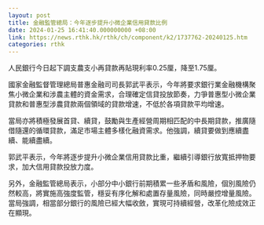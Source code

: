 ```yaml
---
layout: post
title: 金融監管總局：今年逐步提升小微企業信用貸款比例
date: 2024-01-25 16:41:40.000000000 +08:00
link: https://news.rthk.hk/rthk/ch/component/k2/1737762-20240125.htm
categories: rthk
---
```


人民銀行今日起下調支農支小再貸款再貼現利率0.25厘，降至1.75厘。

國家金融監督管理總局普惠金融司司長郭武平表示，今年將要求銀行業金融機構聚焦小微企業和涉農主體的資金需求，合理確定信貸投放節奏，力爭普惠型小微企業貸款和普惠型涉農貸款兩個領域的貸款增速，不低於各項貸款平均增速。

當局亦將積極發展首貸、續貸，鼓勵與生產經營周期相匹配的中長期貸款，推廣隨借隨還的循環貸款，滿足市場主體多樣化融資需求。他強調，續貸要做到應續盡續、能續盡續。

郭武平表示，今年將逐步提升小微企業信用貸款比重，繼續引導銀行放寬抵押物要求，加大信用貸款投放力度。

另外，金融監管總局表示，小部分中小銀行前期積累一些矛盾和風險，個別風險仍然較高，將實施高強度監管，穩妥有序化解和處置存量風險，同時嚴控增量風險。當局強調，相當部分銀行的風險已經大幅收斂，實現可持續經營，改革化險成效正在顯現。
